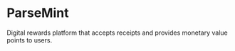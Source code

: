 # ParseMint
Digital rewards platform that accepts receipts and provides monetary value points to users.
